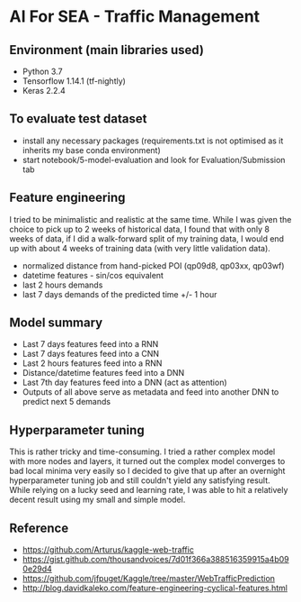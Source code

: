 # AI For SEA - Traffic Management

## Environment (main libraries used)
- Python 3.7
- Tensorflow 1.14.1 (tf-nightly)
- Keras 2.2.4

## To evaluate test dataset
- install any necessary packages (requirements.txt is not optimised as it inherits my base conda environment)
- start notebook/5-model-evaluation and look for Evaluation/Submission tab

## Feature engineering
I tried to be minimalistic and realistic at the same time. While I was given the choice to pick up to 2 weeks of historical data, I found that with only 8 weeks of data, if I did a walk-forward split of my training data, I would end up with about 4 weeks of training data (with very little validation data).
- normalized distance from hand-picked POI (qp09d8, qp03xx, qp03wf)
- datetime features - sin/cos equivalent
- last 2 hours demands
- last 7 days demands of the predicted time +/- 1 hour

## Model summary
- Last 7 days features feed into a RNN
- Last 7 days features feed into a CNN
- Last 2 hours features feed into a RNN
- Distance/datetime features feed into a DNN
- Last 7th day features feed into a DNN (act as attention)
- Outputs of all above serve as metadata and feed into another DNN to predict next 5 demands

## Hyperparameter tuning
This is rather tricky and time-consuming. I tried a rather complex model with more nodes and layers, it turned out the complex model converges to bad local minima very easily so I decided to give that up after an overnight hyperparameter tuning job and still couldn't yield any satisfying result. While relying on a lucky seed and learning rate, I was able to hit a relatively decent result using my small and simple model.

## Reference
- https://github.com/Arturus/kaggle-web-traffic
- https://gist.github.com/thousandvoices/7d01f366a388516359915a4b090e29d4
- https://github.com/jfpuget/Kaggle/tree/master/WebTrafficPrediction
- http://blog.davidkaleko.com/feature-engineering-cyclical-features.html

